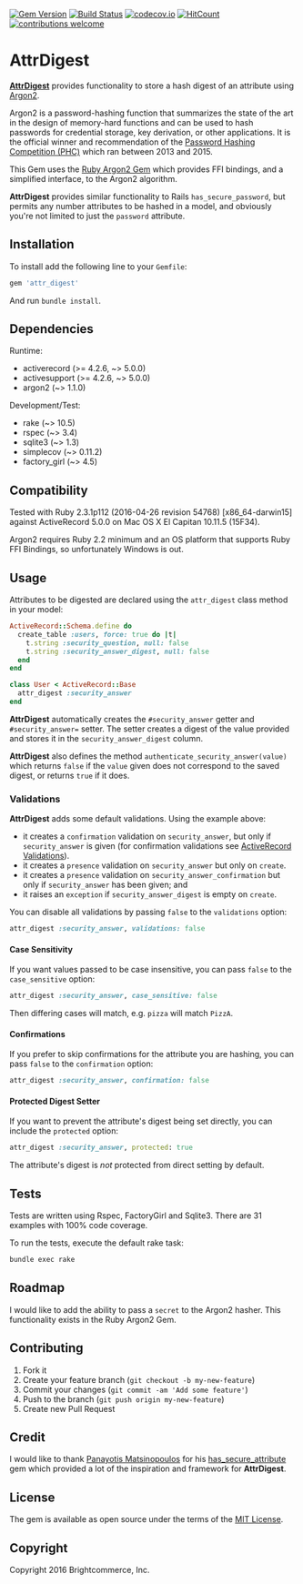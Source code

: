 [![Gem Version](https://badge.fury.io/rb/attr_digest.svg)](https://badge.fury.io/rb/attr_digest)
[![Build Status](https://travis-ci.org/brightcommerce/attr_digest.svg?branch=master)](https://travis-ci.org/brightcommerce/attr_digest)
[![codecov.io](https://codecov.io/github/brightcommerce/attr_digest/coverage.svg?branch=master)](https://codecov.io/github/brightcommerce/attr_digest?branch=master)
[![HitCount](https://hitt.herokuapp.com/brightcommerce/attr_digest.svg)](https://github.com/brightcommerce/attr_digest)
[![contributions welcome](https://img.shields.io/badge/contributions-welcome-brightgreen.svg?style=flat)](https://github.com/dwyl/esta/issues)

# AttrDigest

[**AttrDigest**](https://github.com/brightcommerce/attr_digest) provides functionality to store a hash digest of an attribute using [Argon2](https://github.com/P-H-C/phc-winner-argon2).

Argon2 is a password-hashing function that summarizes the state of the art in the design of memory-hard functions and can be used to hash passwords for credential storage, key derivation, or other applications. It  is the official winner and recommendation of the [Password Hashing Competition (PHC)](https://password-hashing.net) which ran between 2013 and 2015.

This Gem uses the [Ruby Argon2 Gem](https://github.com/technion/ruby-argon2) which provides FFI bindings, and a simplified interface, to the Argon2 algorithm.

**AttrDigest** provides similar functionality to Rails `has_secure_password`, but permits any number attributes to be hashed in a model, and obviously you're not limited to just the `password` attribute.

## Installation

To install add the following line to your `Gemfile`:

``` ruby
gem 'attr_digest'
```

And run `bundle install`.

## Dependencies

Runtime:
- activerecord (>= 4.2.6, ~> 5.0.0)
- activesupport (>= 4.2.6, ~> 5.0.0)
- argon2 (~> 1.1.0)

Development/Test:
- rake (~> 10.5)
- rspec (~> 3.4)
- sqlite3 (~> 1.3)
- simplecov (~> 0.11.2)
- factory_girl (~> 4.5)

## Compatibility

Tested with Ruby 2.3.1p112 (2016-04-26 revision 54768) [x86_64-darwin15] against ActiveRecord 5.0.0 on Mac OS X El Capitan 10.11.5 (15F34).

Argon2 requires Ruby 2.2 minimum and an OS platform that supports Ruby FFI Bindings, so unfortunately Windows is out.


## Usage

Attributes to be digested are declared using the `attr_digest` class method in your model:

```ruby
ActiveRecord::Schema.define do
  create_table :users, force: true do |t|
    t.string :security_question, null: false
    t.string :security_answer_digest, null: false
  end
end

class User < ActiveRecord::Base
  attr_digest :security_answer
end
```

**AttrDigest** automatically creates the `#security_answer` getter and `#security_answer=` setter. The setter creates a digest of the value provided and stores it in the `security_answer_digest` column.

**AttrDigest** also defines the method `authenticate_security_answer(value)` which returns `false` if the `value` given does not correspond to the saved digest, or returns `true` if it does.

### Validations

**AttrDigest** adds some default validations. Using the example above:
* it creates a `confirmation` validation on `security_answer`, but only if `security_answer` is given (for confirmation validations see [ActiveRecord Validations](http://http://guides.rubyonrails.org/active_record_validations.html#confirmation)).
* it creates a `presence` validation on `security_answer` but only on `create`.
* it creates a `presence` validation on `security_answer_confirmation` but only if `security_answer` has been given; and
* it raises an `exception` if `security_answer_digest` is empty on `create`.

You can disable all validations by passing `false` to the `validations` option:

```ruby
attr_digest :security_answer, validations: false
```

#### Case Sensitivity

If you want values passed to be case insensitive, you can pass `false` to the `case_sensitive` option:

```ruby
attr_digest :security_answer, case_sensitive: false
```

Then differing cases will match, e.g. `pizza` will match `PizzA`.

#### Confirmations

If you prefer to skip confirmations for the attribute you are hashing, you can pass `false` to the `confirmation` option:

```ruby
attr_digest :security_answer, confirmation: false
```

#### Protected Digest Setter

If you want to prevent the attribute's digest being set directly, you can include the `protected` option:

```ruby
attr_digest :security_answer, protected: true
```

The attribute's digest is *not* protected from direct setting by default.

## Tests

Tests are written using Rspec, FactoryGirl and Sqlite3. There are 31 examples with 100% code coverage.

To run the tests, execute the default rake task:

``` bash
bundle exec rake
```

## Roadmap

I would like to add the ability to pass a `secret` to the Argon2 hasher. This functionality exists in the Ruby Argon2 Gem.

## Contributing

1. Fork it
2. Create your feature branch (`git checkout -b my-new-feature`)
3. Commit your changes (`git commit -am 'Add some feature'`)
4. Push to the branch (`git push origin my-new-feature`)
5. Create new Pull Request

## Credit

I would like to thank [Panayotis Matsinopoulos](http://www.matsinopoulos.gr) for his [has_secure_attribute](https://github.com/pmatsinopoulos/has_secure_attribute) gem which provided a lot of the inspiration and framework for **AttrDigest**.

## License

The gem is available as open source under the terms of the [MIT License](http://opensource.org/licenses/MIT).

## Copyright

Copyright 2016 Brightcommerce, Inc.
